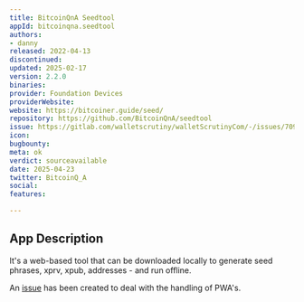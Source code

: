 ```yaml
---
title: BitcoinQnA Seedtool
appId: bitcoinqna.seedtool
authors:
- danny
released: 2022-04-13
discontinued: 
updated: 2025-02-17
version: 2.2.0
binaries: 
provider: Foundation Devices
providerWebsite: 
website: https://bitcoiner.guide/seed/
repository: https://github.com/BitcoinQnA/seedtool
issue: https://gitlab.com/walletscrutiny/walletScrutinyCom/-/issues/709
icon: 
bugbounty: 
meta: ok
verdict: sourceavailable
date: 2025-04-23
twitter: BitcoinQ_A
social: 
features: 

---
```


## App Description

It's a web-based tool that can be downloaded locally to generate seed phrases, xprv, xpub, addresses - and run offline. 

An [issue](https://gitlab.com/walletscrutiny/walletScrutinyCom/-/issues/709) has been created to deal with the handling of PWA's.
